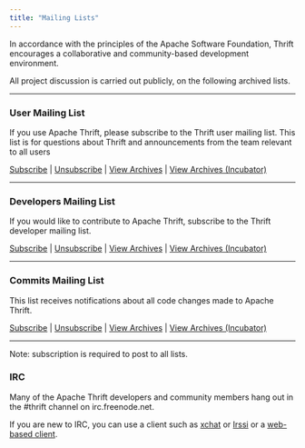 ```yaml
---
title: "Mailing Lists"
---
```

In accordance with the principles of the Apache Software Foundation, Thrift encourages a collaborative and community-based development environment.

All project discussion is carried out publicly, on the following archived lists.

---

### User Mailing List
If you use Apache Thrift, please subscribe to the Thrift user mailing list. This list is for questions about Thrift and announcements from the team relevant to all users

[Subscribe](mailto:user-subscribe@thrift.apache.org) | [Unsubscribe](mailto:user-unsubscribe@thrift.apache.org) | [View Archives](http://mail-archives.apache.org/mod_mbox/thrift-user) | [View Archives (Incubator)](http://mail-archives.apache.org/mod_mbox/incubator-thrift-user)

---

### Developers Mailing List
If you would like to contribute to Apache Thrift, subscribe to the Thrift developer mailing list.

[Subscribe](mailto:dev-subscribe@thrift.apache.org) | [Unsubscribe](mailto:dev-unsubscribe@thrift.apache.org) | [View Archives](http://mail-archives.apache.org/mod_mbox/thrift-dev) | [View Archives (Incubator)](http://mail-archives.apache.org/mod_mbox/incubator-thrift-dev)

---

### Commits Mailing List
This list receives notifications about all code changes made to Apache Thrift.

[Subscribe](mailto:commits-subscribe@thrift.apache.org) | [Unsubscribe](mailto:commits-unsubscribe@thrift.apache.org) | [View Archives](http://mail-archives.apache.org/mod_mbox/thrift-commits) | [View Archives (Incubator)](http://mail-archives.apache.org/mod_mbox/incubator-thrift-commits)

---

Note: subscription is required to post to all lists.

### IRC
Many of the Apache Thrift developers and community members hang out in the #thrift channel on irc.freenode.net.

If you are new to IRC, you can use a client such as [xchat](http://www.xchat.org) or [Irssi](http://www.irssi.org) or a [web-based client](http://webchat.freenode.net/?channels=#thrift).

